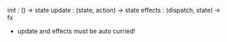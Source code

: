 

init    : () -> state
update  : (state, action) -> state
effects : (dispatch, state) -> fx

- update and effects must be auto curried!
